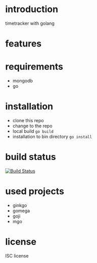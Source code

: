 # introduction
timetracker with golang

# features

# requirements
* mongodb
* go

# installation
* clone this repo
* change to the repo
* local build `go build`
* installation to bin directory `go install`

# build status
[![Build Status](https://travis-ci.org/zippelmann/gtt.svg?branch=master)](https://travis-ci.org/zippelmann/gtt)

# used projects
* ginkgo
* gomega
* goji
* mgo

# license
ISC license
